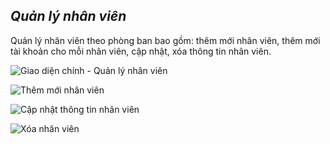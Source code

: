 ## *Quản lý nhân viên*

Quản lý nhân viên theo phòng ban bao gồm: thêm mới nhân viên, thêm mới tài khoản cho mỗi nhân viên, cập nhật, xóa thông tin nhân viên.

![](/images/he_thong/nhan_vien/index.png "Giao diện chính - Quản lý nhân viên")

![](/images/he_thong/nhan_vien/create.png "Thêm mới nhân viên")

![](/images/he_thong/nhan_vien/edit.png "Cập nhật thông tin nhân viên")

![](/images/he_thong/nhan_vien/delete.png "Xóa nhân viên")
